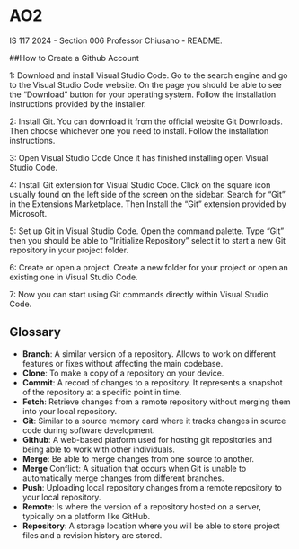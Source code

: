 # AO2 
<!DOCTYPE html>
<html lang"en>

<head>
  <style>

    body {margin: 0 0;font-family:Arial, Helvetica, sans-serif; fontsiz:100%;width:50%;margin:0 auto;padding: 1em; border:3px solid blue;}
    
  </style>
</head>

<body>
  IS 117 2024 - Section 006 Professor Chiusano - README.
</body>

<head>
<body>
  <title>Julisa Gonzalez
  IS 117006
  Professor Chiusano 
  13 February 2024
  A02. Create a Github Account with Git/Webstorm/Github/Tutorial. Define Terms</title>
</body>
</head>

  <body>
  <p> 
    ##How to Create a Github Account
    
  1: Download and install Visual Studio Code. Go to the search engine and go to the Visual Studio Code website. On the page you should be able to see the “Download” button for your operating system. Follow the installation instructions provided by the installer. 

  2: Install Git. You can download it from the official website Git Downloads. Then choose whichever one you need to install. Follow the installation instructions.

  3: Open Visual Studio Code 
  Once it has finished installing open Visual Studio Code.

  4: Install Git extension for Visual Studio Code. Click on the square icon usually found on the left side of the screen on the sidebar. Search for “Git” in the Extensions Marketplace. Then Install the “Git” extension provided by Microsoft. 

  5: Set up Git in Visual Studio Code. Open the command palette. Type “Git” then you should be able to “Initialize Repository” select it to start a new Git repository in your project folder.

  6: Create or open a project. Create a new folder for your project or open an existing one in Visual Studio Code.

  7:  Now you can start using Git commands directly within Visual Studio Code.</p>



## Glossary 

- **Branch**: A similar version of a repository. Allows to work on different features or fixes without affecting the main codebase.
- **Clone**: To make a copy of a repository on your device. 
- **Commit**: A record of changes to a repository. It represents a snapshot of the repository at a specific point in time. 
- **Fetch**: Retrieve changes from a remote repository without merging them into your local repository. 
- **Git**: Similar to a source memory card where it tracks changes in source code during software development.
- **Github**: A web-based platform used for hosting git repositories and being able to work with other individuals. 
- **Merge**: Be able to merge changes from one source to another. 
- **Merge** Conflict: A situation that occurs when Git is unable to automatically merge changes from different branches. 
- **Push**: Uploading local repository changes from a remote repository to your local repository.
- **Remote**: Is where the version of a repository hosted on a server, typically on a platform like GitHub.
- **Repository**: A storage location where you will be able to store project files and a revision history are stored. 

</p>
</body>
</html>
